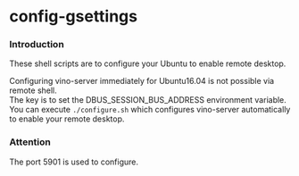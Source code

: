 # config-gsettings

### Introduction ###
These shell scripts are to configure your Ubuntu to enable remote desktop.<br>


Configuring vino-server immediately for Ubuntu16.04 is not possible via remote shell.<br>
The key is to set the DBUS_SESSION_BUS_ADDRESS environment variable.<br>
You can execute `./configure.sh` which configures vino-server automatically to enable your remote desktop.<br>


### Attention ###
The port 5901 is used to configure.
